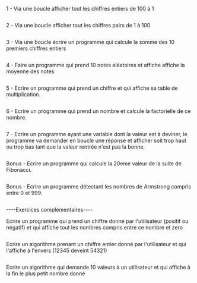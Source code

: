 1 - Via une boucle afficher tout les chiffres entiers de 100 à 1

```

```

2 - Via une boucle afficher tout les chiffres pairs de 1 à 100

```

```


3 - Via une boucle écrire un programme qui calcule la somme des 10 premiers chiffres entiers

```

```

4 - Faire un programme qui prend 10 notes aléatoires et affiche affiche la moyenne des notes

```

```

5 - Ecrire un programme qui prend un chiffre et qui affiche sa table de multiplication.

```

```

6 - Ecrire un programme qui prend un nombre et calcule la factorielle de ce nombre.

```

```

7 - Ecrire un programme ayant une variable dont la valeur est à deviner, le programme va demander en boucle une réponse et afficher soit trop haut ou trop bas tant que 
la valeur rentrée n'est pas la bonne.

```

```

Bonus - Ecrire un programme qui calcule la 20eme valeur de la suite de Fibonacci.

```

```

Bonus - Ecrire un programme détectant les nombres de Armstrong compris entre 0 et 999.

```

```

----Exercices complémentaires----

Ecrire un programme qui prend un chiffre donné par l'utilisateur (positif ou négatif) et qui affiche tout les nombres compris entre ce nombre et zero

```

```

Ecrire un algorithme prenant un chiffre entier donné par l'utilisateur et qui l'affiche à l'envers (12345 deveint 54321)

```

```

Ecrire un algorithme qui demande 10 valeurs à un utilisateur et qui affiche à la fin le plus petit nombre donné

```

```


